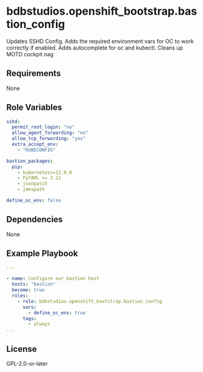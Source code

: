 bdbstudios.openshift_bootstrap.bastion_config
=========

Updates SSHD Config.
Adds the required environment vars for OC to work correctly if enabled.
Adds autocomplete for oc and kubectl.
Cleans up MOTD cockpit nag

Requirements
------------

None

Role Variables
--------------

```yaml
sshd:
  permit_root_login: "no"
  allow_agent_forwarding: "no"
  allow_tcp_forwarding: "yes"
  extra_accept_env:
    - "KUBECONFIG"

bastion_packages:
  pip:
    - kubernetes>=12.0.0
    - PyYAML >= 3.11
    - jsonpatch
    - jmespath

define_oc_env: false

```

Dependencies
------------

None

Example Playbook
----------------

```yaml
---

- name: Configure our bastion host
  hosts: "bastion"
  become: true
  roles:
    - role: bdbstudios.openshift_bootstrap.bastion_config
      vars:
        - define_oc_env: true
      tags:
        - always
...
```

License
-------

GPL-2.0-or-later
